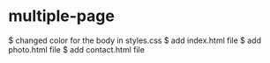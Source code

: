# multiple-page
$ changed color for the body in styles.css
$ add index.html file
$ add photo.html file
$ add contact.html file
